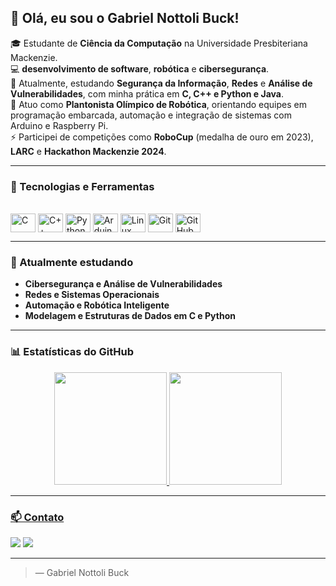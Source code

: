 ## 👋 Olá, eu sou o Gabriel Nottoli Buck!

🎓 Estudante de **Ciência da Computação** na Universidade Presbiteriana Mackenzie.  
💻  **desenvolvimento de software**, **robótica** e **cibersegurança**.  
🔐 Atualmente, estudando **Segurança da Informação**, **Redes** e **Análise de Vulnerabilidades**, com minha prática em **C, C++ e Python e Java**.  
🤖 Atuo como **Plantonista Olímpico de Robótica**, orientando equipes em programação embarcada, automação e integração de sistemas com Arduino e Raspberry Pi.  
⚡ Participei de competições como **RoboCup** (medalha de ouro em 2023), **LARC** e **Hackathon Mackenzie 2024**.  

---

### 🚀 Tecnologias e Ferramentas
<div style="display: inline_block"><br>
  <img align="center" alt="C" height="30" width="40" src="https://cdn.jsdelivr.net/gh/devicons/devicon/icons/c/c-original.svg">
  <img align="center" alt="C++" height="30" width="40" src="https://cdn.jsdelivr.net/gh/devicons/devicon/icons/cplusplus/cplusplus-original.svg">
  <img align="center" alt="Python" height="30" width="40" src="https://cdn.jsdelivr.net/gh/devicons/devicon/icons/python/python-original.svg">
  <img align="center" alt="Arduino" height="30" width="40" src="https://cdn.jsdelivr.net/gh/devicons/devicon/icons/arduino/arduino-original-wordmark.svg">
  <img align="center" alt="Linux" height="30" width="40" src="https://cdn.jsdelivr.net/gh/devicons/devicon/icons/linux/linux-original.svg">
  <img align="center" alt="Git" height="30" width="40" src="https://cdn.jsdelivr.net/gh/devicons/devicon/icons/git/git-original.svg">
  <img align="center" alt="GitHub" height="30" width="40" src="https://cdn.jsdelivr.net/gh/devicons/devicon/icons/github/github-original.svg">
</div>

---

### 🧠 Atualmente estudando
- **Cibersegurança e Análise de Vulnerabilidades**  
- **Redes e Sistemas Operacionais**  
- **Automação e Robótica Inteligente**  
- **Modelagem e Estruturas de Dados em C e Python**

---

### 📊 Estatísticas do GitHub
<div align="center">
  <a href="https://github.com/GabrielBuck">
  <img height="180em" src="https://github-readme-stats.vercel.app/api?username=GabrielBuck&show_icons=true&theme=dracula&include_all_commits=true&count_private=true"/>
  <img height="180em" src="https://github-readme-stats.vercel.app/api/top-langs/?username=GabrielBuck&layout=compact&langs_count=7&theme=dracula"/>
</div>

---

### 📫 Contato
<div>
  <a href="mailto:gabrielbuck1310@gmail.com"><img src="https://img.shields.io/badge/-Gmail-%23333?style=for-the-badge&logo=gmail&logoColor=white" target="_blank"></a>
  <a href="https://www.linkedin.com/in/gabriel-buck-55b067209" target="_blank"><img src="https://img.shields.io/badge/-LinkedIn-%230077B5?style=for-the-badge&logo=linkedin&logoColor=white" target="_blank"></a>
</div>

---
 
> — Gabriel Nottoli Buck
